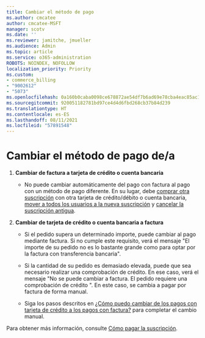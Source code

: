 ```yaml
---
title: Cambiar el método de pago
ms.author: cmcatee
author: cmcatee-MSFT
manager: scotv
ms.date: ''
ms.reviewer: jamitche, jmueller
ms.audience: Admin
ms.topic: article
ms.service: o365-administration
ROBOTS: NOINDEX, NOFOLLOW
localization_priority: Priority
ms.custom:
- commerce_billing
- "9002612"
- "5073"
ms.openlocfilehash: 0a160b0caba0098ce678872ae54df7b6ad69e78cba4eac85ac15567f2e75a8c7
ms.sourcegitcommit: 920051182781bd97ce4d4d6fbd268cb37b84d239
ms.translationtype: HT
ms.contentlocale: es-ES
ms.lasthandoff: 08/11/2021
ms.locfileid: "57891548"
---
```

# <a name="change-payment-method-fromto"></a>Cambiar el método de pago de/a

1. **Cambiar de factura a tarjeta de crédito o cuenta bancaria**

    - No puede cambiar automáticamente del pago con factura al pago con un método de pago diferente. En su lugar, debe [comprar otra suscripción](https://docs.microsoft.com/microsoft-365/commerce/try-or-buy-microsoft-365#buy-a-different-subscription) con otra tarjeta de crédito/débito o cuenta bancaria, [mover a todos los usuarios a la nueva suscripción](https://docs.microsoft.com/microsoft-365/commerce/subscriptions/move-users-different-subscription) y [cancelar la suscripción antigua](https://docs.microsoft.com/microsoft-365/commerce/subscriptions/cancel-your-subscription).

2. **Cambiar de tarjeta de crédito o cuenta bancaria a factura**

    - Si el pedido supera un determinado importe, puede cambiar al pago mediante factura. Si no cumple este requisito, verá el mensaje "El importe de su pedido no es lo bastante grande como para optar por la factura con transferencia bancaria".

    - Si la cantidad de su pedido es demasiado elevada, puede que sea necesario realizar una comprobación de crédito. En ese caso, verá el mensaje "No se puede cambiar a factura. El pedido requiere una comprobación de crédito ". En este caso, se cambia a pagar por factura de forma manual.

    - Siga los pasos descritos en [¿Cómo puedo cambiar de los pagos con tarjeta de crédito a los pagos con factura?](how-do-i-change-from-credit-card-payments-to-invoice.md) para completar el cambio manual.

Para obtener más información, consulte [Cómo pagar la suscripción](https://docs.microsoft.com/microsoft-365/commerce/billing-and-payments/pay-for-your-subscription).
